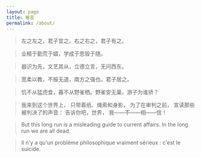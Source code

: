 ```yaml
---
layout: page
title: 格言
permalink: /about/
---
```


> 左之左之，君子宜之。右之右之，君子有之。

> 业精于勤荒于嬉，学成于思毁于随。

> 器识为先，文艺其从，立德立言，无问西东。

> 宽柔以教，不报无道，南方之强也。君子居之。

> 饥不从猛虎食，暮不从野雀栖。野雀安无巢，游子为谁骄？

> 我来到这个世界上，
> 只带着纸、绳索和身影，
> 为了在审判之前，
> 宣读那些被判决了的声音：
> 告诉你吧，世界，
> 我——不——相——信！ 

> But this long run is a misleading guide to current affairs. In the long run we are all dead. 

> Il n'y a qu'un problème philosophique vraiment sérieux : c'est le suicide.
